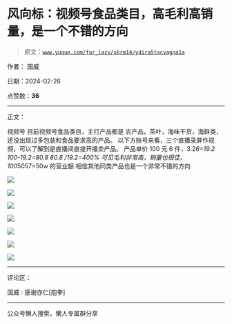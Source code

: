 # 风向标：视频号食品类目，高毛利高销量，是一个不错的方向

> 原文：[`www.yuque.com/for_lazy/xkrm14/ydira5txcvagna1a`](https://www.yuque.com/for_lazy/xkrm14/ydira5txcvagna1a)

作者： 国威

日期：2024-02-26

点赞数：**36**

* * *

正文：

视频号 目前视频号食品类目，主打产品都是 农产品，茶叶，海味干货，海鲜类，还没出现过多包装和食品要求高的产品。
以下方账号来看，三个直播录屏作视频，可以了解到是直播间直接开播卖产品。 产品单价 100 元 6 件，3.2*6=19.2 100-19.2=80.8 80.8
/19.2=400% 可见毛利非常高，销量也很佳，100*5057=50w 的营业额 相信其他同类产品也是一个非常不错的方向

![](img/5c806fe8aba7f460e9b2b2ea3365278f.png)

![](img/73a2a72ed2357355dba70495ea3602e9.png)

![](img/5ae2193936f6084aaeac767afb43b241.png)

![](img/69cb03c599914b2632fabb75485faba7.png)

![](img/a2857a4d2e6a527c1ab0d71f5c585df7.png)

![](img/17f9a9a64923c9a2b17863d2d32fe899.png)

![](img/58f1e1b09e65a9c5f9225fcabe897b67.png)

* * *

评论区：

国威 : 感谢亦仁[抱拳]

* * *

公众号懒人搜索，懒人专属群分享